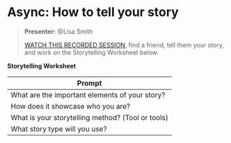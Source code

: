 # Async: How to tell your story

> **Presenter:** @Lisa Smith
> 
> [WATCH THIS RECORDED SESSION](https://www.youtube.com/watch?v=Zhtd-DdTwSs), find a friend, tell them your story, and work on the Storytelling Worksheet below.
> 

**Storytelling Worksheet**

| Prompt | 
| --- | 
| What are the important elements of your story? | 
| How does it showcase who you are? | 
| What is your storytelling method? (Tool or tools) | 
| What story type will you use? | 
